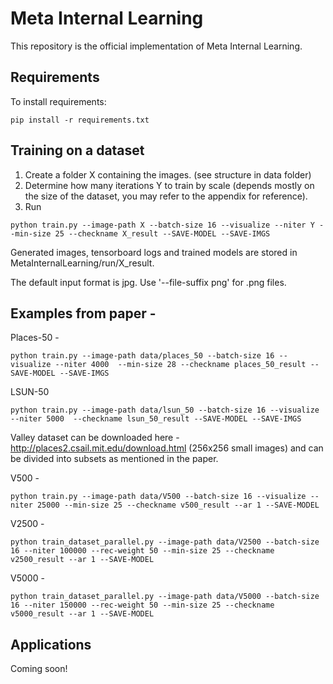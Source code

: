 # Meta Internal Learning

This repository is the official implementation of Meta Internal Learning.

## Requirements

To install requirements:

```setup
pip install -r requirements.txt
```

## Training on a dataset

1. Create a folder X containing the images. (see structure in data folder)
2. Determine how many iterations Y to train by scale (depends mostly on the size of the dataset, you may refer to the appendix for reference).
3. Run 
```
python train.py --image-path X --batch-size 16 --visualize --niter Y --min-size 25 --checkname X_result --SAVE-MODEL --SAVE-IMGS
```

Generated images, tensorboard logs and trained models are stored in MetaInternalLearning/run/X_result.

The default input format is jpg. Use '--file-suffix png' for .png files.

## Examples from paper -

Places-50 -
```
python train.py --image-path data/places_50 --batch-size 16 --visualize --niter 4000  --min-size 28 --checkname places_50_result --SAVE-MODEL --SAVE-IMGS
```

LSUN-50
```
python train.py --image-path data/lsun_50 --batch-size 16 --visualize --niter 5000  --checkname lsun_50_result --SAVE-MODEL --SAVE-IMGS
```

Valley dataset can be downloaded here - http://places2.csail.mit.edu/download.html (256x256 small images) and can be divided into subsets as mentioned in the paper.

V500 -
```
python train.py --image-path data/V500 --batch-size 16 --visualize --niter 25000 --min-size 25 --checkname v500_result --ar 1 --SAVE-MODEL 
```

V2500 -
```
python train_dataset_parallel.py --image-path data/V2500 --batch-size 16 --niter 100000 --rec-weight 50 --min-size 25 --checkname v2500_result --ar 1 --SAVE-MODEL 
```

V5000 -
```
python train_dataset_parallel.py --image-path data/V5000 --batch-size 16 --niter 150000 --rec-weight 50 --min-size 25 --checkname v5000_result --ar 1 --SAVE-MODEL 
```

## Applications

Coming soon!

